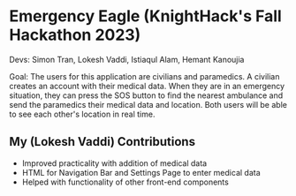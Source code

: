 # Emergency Eagle (KnightHack's Fall Hackathon 2023)

Devs: Simon Tran, Lokesh Vaddi, Istiaqul Alam, Hemant Kanoujia

Goal: The users for this application are civilians and paramedics. A civilian creates an account with their medical data. When they are in an emergency situation, they can press the SOS button to find the nearest ambulance and send the paramedics their medical data and location. Both users will be able to see each other's location in real time.  

## My (Lokesh Vaddi) Contributions
- Improved practicality with addition of medical data
- HTML for Navigation Bar and Settings Page to enter medical data
- Helped with functionality of other front-end components
